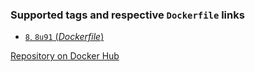 ### Supported tags and respective `Dockerfile` links

-	[`8`, `8u91` (*Dockerfile*)](https://github.com/igeolise/docker-openjdk/blob/master/Dockerfile)

[Repository on Docker Hub](https://hub.docker.com/r/igeolise/openjdk)

